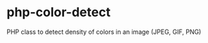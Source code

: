 php-color-detect
================

PHP class to detect density of colors in an image (JPEG, GIF, PNG)
